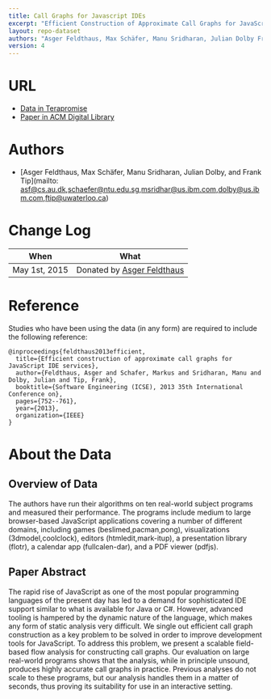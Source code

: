 ```yaml
---
title: Call Graphs for Javascript IDEs
excerpt: "Efficient Construction of Approximate Call Graphs for JavaScript IDE Services"
layout: repo-dataset
authors: "Asger Feldthaus, Max Schäfer, Manu Sridharan, Julian Dolby Frank Tip"
version: 4
---
```


# URL

* [Data in Terapromise](https://terapromise.csc.ncsu.edu:8443/!/#repo/view/head/other/mozillaanthropology)
* [Paper in ACM Digital Library](http://dl.acm.org/citation.cfm?doid=2635868.2635887)

# Authors
* [Asger Feldthaus, Max Schäfer, Manu Sridharan, Julian Dolby, and Frank Tip](mailto: asf@cs.au.dk,schaefer@ntu.edu.sg,msridhar@us.ibm.com,dolby@us.ibm.com,ftip@uwaterloo.ca)

# Change Log

When | What
---- | ----
May 1st, 2015 | Donated by [Asger Feldthaus](mailto:asf@cs.au.dk)

# Reference

Studies who have been using the data (in any form) are required to include the following reference:

```
@inproceedings{feldthaus2013efficient,
  title={Efficient construction of approximate call graphs for JavaScript IDE services},
  author={Feldthaus, Asger and Schafer, Markus and Sridharan, Manu and Dolby, Julian and Tip, Frank},
  booktitle={Software Engineering (ICSE), 2013 35th International Conference on},
  pages={752--761},
  year={2013},
  organization={IEEE}
}
```

# About the Data

## Overview of Data

The authors have run their algorithms on ten real-world  subject  programs  and  measured their performance. The programs include  medium  to  large browser-based  JavaScript  applications  covering  a  number  of different domains, including games (beslimed,pacman,pong), visualizations  (3dmodel,coolclock),  editors (htmledit,mark-itup), a presentation library (flotr), a calendar app (fullcalen-dar), and a PDF viewer (pdfjs).

## Paper Abstract

The rapid rise of JavaScript as one of the most popular programming languages of the present day has led to a demand for sophisticated IDE support similar to what is available for Java or C#. However, advanced tooling is hampered by the dynamic nature of the language, which makes any form of static analysis very difficult. We single out efficient call graph construction as a key problem to be solved in order to improve development tools for JavaScript. To address this problem, we present a scalable field-based flow analysis for constructing call graphs. Our evaluation on large real-world programs shows that the analysis, while in principle unsound, produces highly accurate call graphs in practice. Previous analyses do not scale to these programs, but our analysis handles them in a matter of seconds, thus proving its suitability for use in an interactive setting.
